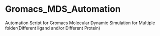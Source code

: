 # Gromacs_MDS_Automation
Automation Script for Gromacs Molecular Dynamic Simulation for Multiple folder(Different ligand and/or Different Protein)
